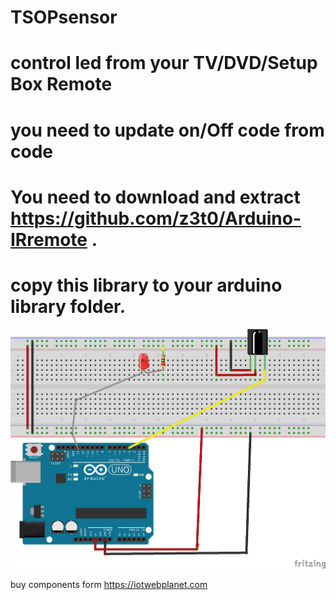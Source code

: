 # TSOPsensor
# control led from your TV/DVD/Setup Box Remote
# you need to update on/Off code from code
# You need to download and extract https://github.com/z3t0/Arduino-IRremote .   
# copy this library to your arduino library folder.
![hook_up_guide](https://github.com/iotwebplanet/TSOPsensor/blob/master/TSOPGUIDE_bb.png)

  buy components form https://iotwebplanet.com

